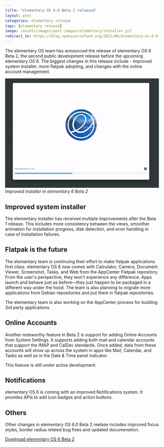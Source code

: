 ```yaml
---
title: "elementary OS 6.0 Beta 2 released"
layout: post
categories: elementary release
tags: [elementary release]
image: /assets/images/post-images/elementary/installer.gif
redirect_to: https://blog.opensourcefeed.org/2021/06/elementary-os-6-0-beta-2-released/
---
```


The elementary OS team has announced the release of elementary OS 6 Beta 2, the second public development release before the upcoming elementary OS 6. The biggest changes in this release include - improved system installer, more flatpak adopting, and changes with the online account management.

![Improved installer in elementary 6 Beta 2](/assets/images/post-images/elementary/installer.gif)
*Improved installer in elementary 6 Beta 2*

## Improved system installer
The elementary installer has received multiple improvements after the Beta 1 release. This includes more consistency between the views, smoother animation for installation progress, disk detection, and error handling in case of installation failures.

## Flatpak is the future
The elementary team is continuing their effort to make flatpak applications first class. elementary OS 6 now comes with Calculator, Camera, Document Viewer, Screenshot, Tasks, and Web from the AppCenter Flatpak repository. From the user's perspective, they won't experience any difference. Apps launch and behave just as before—they just happen to be packaged in a different way under the hood. The team is also planning to migrate more applications from Debian repositories and put them in flatpak repositories.

The elementary team is also working on the AppCenter process for building 3rd party applications.

## Online Accounts
Another noteworthy feature in Beta 2 is support for adding Online Accounts from System Settings. It supports adding both mail and calendar accounts that support the IMAP and CalDav standards. Once added, data from these accounts will show up across the system in apps like Mail, Calendar, and Tasks as well as in the Date & Time panel indicator.

This feature is still under active development.

## Notifications
elementary OS 6 is coming with an improved Notifications system. It provides APIs to add icon badges and action buttons.

## Others
Other changes in elementary OS 6.0 Beta 2 reelase includes improved focus styles, border radius related bug fixes and updated documenation.

<a href="https://builds.elementary.io/" class="download">Dowlnoad elementary OS 6 Beta 2</a>